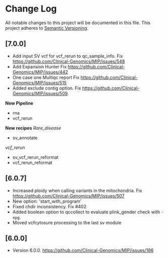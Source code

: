 # Change Log
All notable changes to this project will be documented in this file.
This project adheres to [Semantic Versioning](http://semver.org/).

## [7.0.0]
- Add input SV vcf for vcf_rerun to qc_sample_info. Fix https://github.com/Clinical-Genomics/MIP/issues/548
- Add Expansion Hunter Fix https://github.com/Clinical-Genomics/MIP/issues/442
- One case one Multiqc report Fix https://github.com/Clinical-Genomics/MIP/issues/515
- Added exclude contig option. Fix https://github.com/Clinical-Genomics/MIP/issues/509.

**New Pipeline**
- rna
- vcf_rerun


**New recipes**
*Rare_disease*
- sv_annotate

*vcf_rerun*
- sv_vcf_rerun_reformat
- vcf_rerun_reformat

## [6.0.7]
- Increased ploidy when calling variants in the mitochondria. Fix https://github.com/Clinical-Genomics/MIP/issues/507
- New option: 'start_with_program'
- Fixed chdir inconsistency. Fix #402 
- Added boolean option to qccollect to evaluate plink_gender check with `-epg`.
- Moved vcfcytosure processing to the last sv module

## [6.0.0]
- Version 6.0.0. https://github.com/Clinical-Genomics/MIP/issues/186
